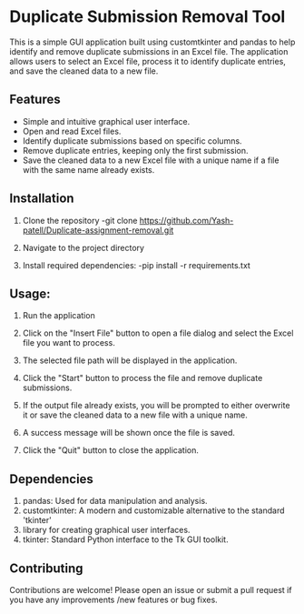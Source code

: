# Duplicate  Submission Removal Tool

This is a simple GUI application built using customtkinter and pandas to help identify and remove duplicate submissions in an Excel file. The application allows users to select an Excel file, process it to identify duplicate entries, and save the cleaned data to a new file.

## Features
- Simple and intuitive graphical user interface.
- Open and read Excel files.
- Identify duplicate submissions based on specific columns.
- Remove duplicate entries, keeping only the first submission.
- Save the cleaned data to a new Excel file with a unique name if a file with the same name already exists.

## Installation

1. Clone the repository
-git clone https://github.com/Yash-patell/Duplicate-assignment-removal.git

2. Navigate to the project directory

3. Install required dependencies:
-pip install -r requirements.txt

## Usage: 

1. Run the application

2. Click on the "Insert File" button to open a file dialog and select the Excel file you want to process.

3. The selected file path will be displayed in the application.

4. Click the "Start" button to process the file and remove duplicate submissions.

5. If the output file already exists, you will be prompted to either overwrite it or save the cleaned data to a new file with a unique name.

6. A success message will be shown once the file is saved.

7. Click the "Quit" button to close the application.

## Dependencies

1. pandas: Used for data manipulation and analysis.
2. customtkinter: A modern and customizable alternative to the standard 'tkinter'
3. library for creating graphical user interfaces.
4. tkinter: Standard Python interface to the Tk GUI toolkit.

## Contributing
Contributions are welcome! Please open an issue or submit a pull request if you have any improvements /new features or bug fixes.



